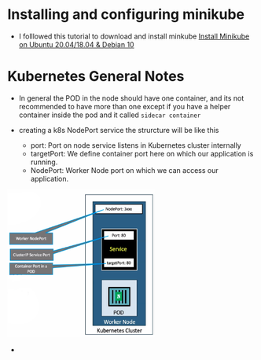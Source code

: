 # Installing and configuring minikube
* I folllowed this tutorial to download and install minkube [Install Minikube on Ubuntu 20.04/18.04 & Debian 10](https://computingforgeeks.com/how-to-install-minikube-on-ubuntu-debian-linux/) 


# Kubernetes General Notes
* In general the POD in the node should have one container, and its not recommended to have more than one except if you have a helper container inside the pod and it called `sidecar container`

* creating a k8s NodePort service the strurcture will be like this
	* port: Port on node service listens in Kubernetes cluster internally
	* targetPort: We define container port here on which our application is running.
	* NodePort: Worker Node port on which we can access our application.
<img src="https://github.com/ahmadateya/learning-notes/blob/main/images/Screenshot%20from%202021-09-22%2008-41-08.jpg" width="300" height="300">

* 
